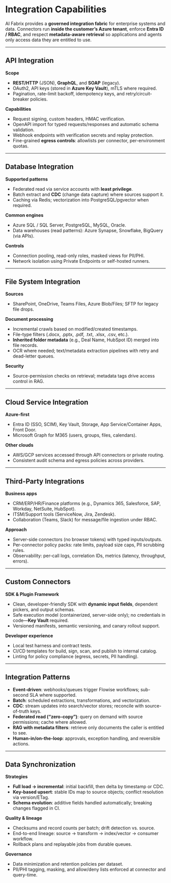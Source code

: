
# Integration Capabilities

AI Fabrix provides a **governed integration fabric** for enterprise systems and data. Connectors run **inside the customer’s Azure tenant**, enforce **Entra ID / RBAC**, and respect **metadata-aware retrieval** so applications and agents only access data they are entitled to use.

---

## API Integration

**Scope**

* **REST/HTTP** (JSON), **GraphQL**, and **SOAP** (legacy).
* OAuth2, API keys (stored in **Azure Key Vault**), mTLS where required.
* Pagination, rate-limit backoff, idempotency keys, and retry/circuit-breaker policies.

**Capabilities**

* Request signing, custom headers, HMAC verification.
* OpenAPI import for typed requests/responses and automatic schema validation.
* Webhook endpoints with verification secrets and replay protection.
* Fine-grained **egress controls**: allowlists per connector, per-environment quotas.

---

## Database Integration

**Supported patterns**

* Federated read via service accounts with **least privilege**.
* Batch extract and **CDC** (change data capture) where sources support it.
* Caching via Redis; vectorization into PostgreSQL/pgvector when required.

**Common engines**

* Azure SQL / SQL Server, PostgreSQL, MySQL, Oracle.
* Data warehouses (read patterns): Azure Synapse, Snowflake, BigQuery (via APIs).

**Controls**

* Connection pooling, read-only roles, masked views for PII/PHI.
* Network isolation using Private Endpoints or self-hosted runners.

---

## File System Integration

**Sources**

* SharePoint, OneDrive, Teams Files, Azure Blob/Files; SFTP for legacy file drops.

**Document processing**

* Incremental crawls based on modified/created timestamps.
* File-type filters (.docx, .pptx, .pdf, .txt, .xlsx, .csv, etc.).
* **Inherited folder metadata** (e.g., Deal Name, HubSpot ID) merged into file records.
* OCR where needed; text/metadata extraction pipelines with retry and dead-letter queues.

**Security**

* Source-permission checks on retrieval; metadata tags drive access control in RAG.

---

## Cloud Service Integration

**Azure-first**

* Entra ID (SSO, SCIM), Key Vault, Storage, App Service/Container Apps, Front Door.
* Microsoft Graph for M365 (users, groups, files, calendars).

**Other clouds**

* AWS/GCP services accessed through API connectors or private routing.
* Consistent audit schema and egress policies across providers.

---

## Third-Party Integrations

**Business apps**

* CRM/ERP/HR/Finance platforms (e.g., Dynamics 365, Salesforce, SAP, Workday, NetSuite, HubSpot).
* ITSM/Support tools (ServiceNow, Jira, Zendesk).
* Collaboration (Teams, Slack) for message/file ingestion under RBAC.

**Approach**

* Server-side connectors (no browser tokens) with typed inputs/outputs.
* Per-connector policy packs: rate limits, payload size caps, PII scrubbing rules.
* Observability: per-call logs, correlation IDs, metrics (latency, throughput, errors).

---

## Custom Connectors

**SDK & Plugin Framework**

* Clean, developer-friendly SDK with **dynamic input fields**, dependent pickers, and output schemas.
* Safe execution model (containerized, server-side only); no credentials in code—**Key Vault** required.
* Versioned manifests, semantic versioning, and canary rollout support.

**Developer experience**

* Local test harness and contract tests.
* CI/CD templates for build, sign, scan, and publish to internal catalog.
* Linting for policy compliance (egress, secrets, PII handling).

---

## Integration Patterns

* **Event-driven**: webhooks/queues trigger Flowise workflows; sub-second SLA where supported.
* **Batch**: scheduled extractions, transformations, and vectorization.
* **CDC**: stream updates into search/vector stores; reconcile with source-of-truth keys.
* **Federated read (“zero-copy”)**: query on demand with source permissions; cache where allowed.
* **RAG with metadata filters**: retrieve only documents the caller is entitled to see.
* **Human-in/on-the-loop**: approvals, exception handling, and reversible actions.

---

## Data Synchronization

**Strategies**

* **Full load → incremental**: initial backfill, then delta by timestamp or CDC.
* **Key-based upsert**: stable IDs map to source objects; conflict resolution via version/ETag.
* **Schema evolution**: additive fields handled automatically; breaking changes flagged in CI.

**Quality & lineage**

* Checksums and record counts per batch; drift detection vs. source.
* End-to-end lineage: source → transform → index/vector → consumer workflow.
* Rollback plans and replayable jobs from durable queues.

**Governance**

* Data minimization and retention policies per dataset.
* PII/PHI tagging, masking, and allow/deny lists enforced at connector and query-time.